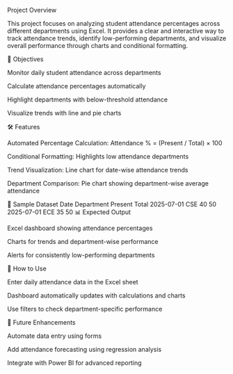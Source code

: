 Project Overview

This project focuses on analyzing student attendance percentages across different departments using Excel. It provides a clear and interactive way to track attendance trends, identify low-performing departments, and visualize overall performance through charts and conditional formatting.

🎯 Objectives

Monitor daily student attendance across departments

Calculate attendance percentages automatically

Highlight departments with below-threshold attendance

Visualize trends with line and pie charts

🛠️ Features

Automated Percentage Calculation: Attendance % = (Present / Total) × 100

Conditional Formatting: Highlights low attendance departments

Trend Visualization: Line chart for date-wise attendance trends

Department Comparison: Pie chart showing department-wise average attendance

📂 Sample Dataset
Date	Department	Present	Total
2025-07-01	CSE	40	50
2025-07-01	ECE	35	50
📊 Expected Output

Excel dashboard showing attendance percentages

Charts for trends and department-wise performance

Alerts for consistently low-performing departments

🚀 How to Use

Enter daily attendance data in the Excel sheet

Dashboard automatically updates with calculations and charts

Use filters to check department-specific performance

🔮 Future Enhancements

Automate data entry using forms

Add attendance forecasting using regression analysis

Integrate with Power BI for advanced reporting
